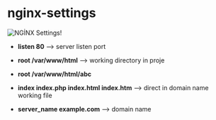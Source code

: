 # nginx-settings



![NGİNX Settings!](/assets/nginx.png "NGİNX All Settings ")

- **listen  80**                            --> server listen port

- **root /var/www/html**                    --> working directory in proje
- **root /var/www/html/abc** 


- **index index.php index.html index.htm**   --> direct in domain name working file 
- **server_name example.com**                --> domain name
